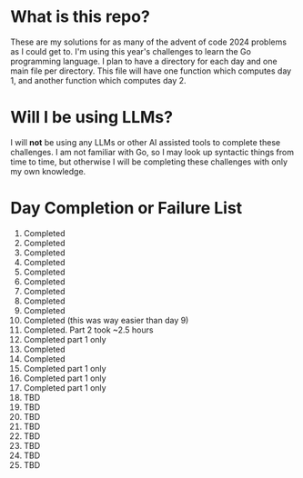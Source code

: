 # What is this repo?
These are my solutions for as many of the advent of code 2024 problems as I could get to. I'm using this year's challenges to learn the Go programming language. I plan to have a directory for each day and one main file per directory. This file will have one function which computes day 1, and another function which computes day 2. 

# Will I be using LLMs?
I will **not** be using any LLMs or other AI assisted tools to complete these challenges. I am not familiar with Go, so I may look up syntactic things from time to time, but otherwise I will be completing these challenges with only my own knowledge. 

# Day Completion or Failure List
1. Completed
2. Completed
3. Completed
4. Completed
5. Completed
6. Completed
7. Completed
8. Completed
9. Completed
10. Completed (this was way easier than day 9)
11. Completed. Part 2 took ~2.5 hours
12. Completed part 1 only
13. Completed
14. Completed
15. Completed part 1 only
16. Completed part 1 only
17. Completed part 1 only
18. TBD
19. TBD
20. TBD
21. TBD
22. TBD
23. TBD
24. TBD
25. TBD
